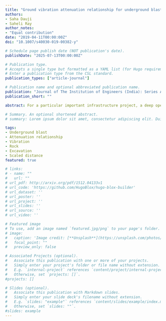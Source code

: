 ```yaml
---
title: "Ground vibration attenuation relationship for underground blast: a case study"
authors:
- Saha Dauji
- Saheli Ray
author_notes:
- "Equal contribution"
date: "2019-04-11T00:00:00Z"
doi: "10.1007/s40030-019-00382-y"

# Schedule page publish date (NOT publication's date).
publishDate: "2025-07-13T00:00:00Z"

# Publication type.
# Accepts a single type but formatted as a YAML list (for Hugo requirements).
# Enter a publication type from the CSL standard.
publication_types: ["article-journal"]

# Publication name and optional abbreviated publication name.
publication: "Journal of The Institution of Engineers (India): Series A , 100:763-775"
publication_short: ""

abstract: For a particular important infrastructure project, a deep open excavation was necessary although a few sensitive structures were located near the excavation site. For the existing structures, low values of safe peak particle velocities resulting from blasts were stipulated - 3 mm/s, 10 mm/s and 20 mm/s. Site-specific relationship was developed by exploring different models in addition to the popular power model. Alongside, different exponents were used for evaluating the best-fit scaled distance formula in addition to the generally adopted value of 0.5. Reciprocal model with an exponent of 0.667 was identified as the best suited for the site under consideration. The safe charge weights during blasting corresponding to the stipulated safe PPVs were evaluated for varying distances and were provided in graphical form for ready reference. The site-specific study helped to arrive at practical and efficient blasting design. The guidelines in IS codes for measurement and monitoring during the controlled blasting operation were also discussed. This case study would serve as a reference for practicing engineers towards planning and implementation of similar blasting activities in a more efficient manner.

# Summary. An optional shortened abstract.
# summary: Lorem ipsum dolor sit amet, consectetur adipiscing elit. Duis posuere tellus ac convallis placerat. Proin tincidunt magna sed ex sollicitudin condimentum.

tags:
- Underground blast
- Attenuation relationship
- Vibration
- Rock
- Excavation
- Scaled distance
featured: true

# links:
# - name: ""
#   url: ""
# url_pdf: http://arxiv.org/pdf/1512.04133v1
# url_code: 'https://github.com/HugoBlox/hugo-blox-builder'
# url_dataset: ''
# url_poster: ''
# url_project: ''
# url_slides: ''
# url_source: ''
# url_video: ''

# Featured image
# To use, add an image named `featured.jpg/png` to your page's folder. 
# image:
#   caption: 'Image credit: [**Unsplash**](https://unsplash.com/photos/jdD8gXaTZsc)'
#   focal_point: ""
#   preview_only: false

# Associated Projects (optional).
#   Associate this publication with one or more of your projects.
#   Simply enter your project's folder or file name without extension.
#   E.g. `internal-project` references `content/project/internal-project/index.md`.
#   Otherwise, set `projects: []`.
#projects: []

# Slides (optional).
#   Associate this publication with Markdown slides.
#   Simply enter your slide deck's filename without extension.
#   E.g. `slides: "example"` references `content/slides/example/index.md`.
#   Otherwise, set `slides: ""`.
#slides: example
---
```


<!-- {{% callout note %}}
Click the *Cite* button above to demo the feature to enable visitors to import publication metadata into their reference management software.
{{% /callout %}}

{{% callout note %}}
Create your slides in Markdown - click the *Slides* button to check out the example.
{{% /callout %}}

Add the publication's **full text** or **supplementary notes** here. You can use rich formatting such as including [code, math, and images](https://docs.hugoblox.com/content/writing-markdown-latex/). -->
